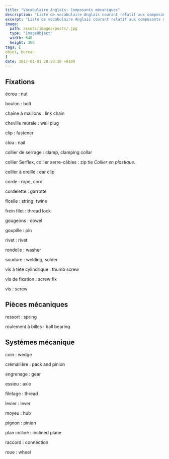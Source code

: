 ```yaml
---
title: "Vocabulaire Anglais: Composants mécaniques"
description: "Liste de vocabulaire Anglais courant relatif aux composants mécaniques."
excerpt: "Liste de vocabulaire Anglais courant relatif aux composants mécaniques."
image:
  path: assets/images/posts/.jpg
  type: "ImageObject"
  width: 640
  height: 360
tags: [
objet, bureau
]
date: 2017-01-01 20:20:20 +0100
---
```


## Fixations

écrou
: nut

boulon
: bolt

chaîne à maillons
: link chain

cheville murale
: wall plug

clip
: fastener

clou
: nail

collier de serrage
: clamp, clamping collar

collier Serflex, collier serre-câbles
: zip tie
*Collier en plastique.*

collier à oreille
: ear clip

corde
: rope, cord

cordelette
: garrotte

ficelle
: string, twine

frein filet
: thread lock

gougeons
: dowel

goupille
: pin

rivet
: rivet

rondelle
: washer

soudure
: welding, solder

vis à tête cylindrique
: thumb screw

vis de fixation
: screw fix

vis
: screw


## Pièces mécaniques

ressort
: spring

roulement à billes
: ball bearing


## Systèmes mécanique

coin
: wedge

crémaillère
: pack and pinion

engrenage
: gear

essieu
: axle

filetage
: thread

levier
: lever

moyeu
: hub

pignon
: pinion

plan incliné
: inclined plane

raccord
: connection

roue
: wheel
